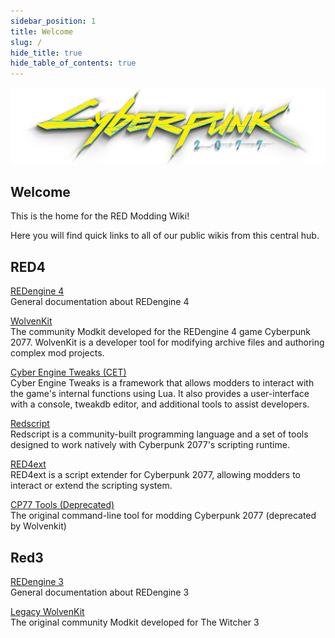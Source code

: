 ```yaml
---
sidebar_position: 1
title: Welcome
slug: /
hide_title: true
hide_table_of_contents: true
---
```

![Example banner](../assets/cplogo.png)

## Welcome

This is the home for the RED Modding Wiki!

Here you will find quick links to all of our public wikis from this central hub.


## RED4

[REDengine 4](https://wiki.redmodding.org/redengine4-research/) <br/>
General documentation about REDengine 4

[WolvenKit](https://wiki.redmodding.org/wolvenkit/) <br/>
The community Modkit developed for the REDengine 4 game Cyberpunk 2077. WolvenKit is a developer tool for modifying archive files and authoring complex mod projects.

[Cyber Engine Tweaks (CET)](https://wiki.redmodding.org/cyber-engine-tweaks/) <br/>
Cyber Engine Tweaks is a framework that allows modders to interact with the game's internal functions using Lua. It also provides a user-interface with a console, tweakdb editor, and additional tools to assist developers.

[Redscript](https://wiki.redmodding.org/redscript/) <br/>
Redscript is a community-built programming language and a set of tools designed to work natively with Cyberpunk 2077's scripting runtime.

[RED4ext](https://docs.red4ext.com/) <br/>
RED4ext is a script extender for Cyberpunk 2077, allowing modders to interact or extend the scripting system.

[CP77 Tools (Deprecated)](https://wiki.redmodding.org/cp77tools/) <br/>
The original command-line tool for modding Cyberpunk 2077 (deprecated by Wolvenkit)

## Red3

[REDengine 3](https://wiki.redmodding.org/redengine3-research/) <br/>
General documentation about REDengine 3

[Legacy WolvenKit](https://wiki.redmodding.org/legacy-wolvenkit/) <br/>
The original community Modkit developed for The Witcher 3